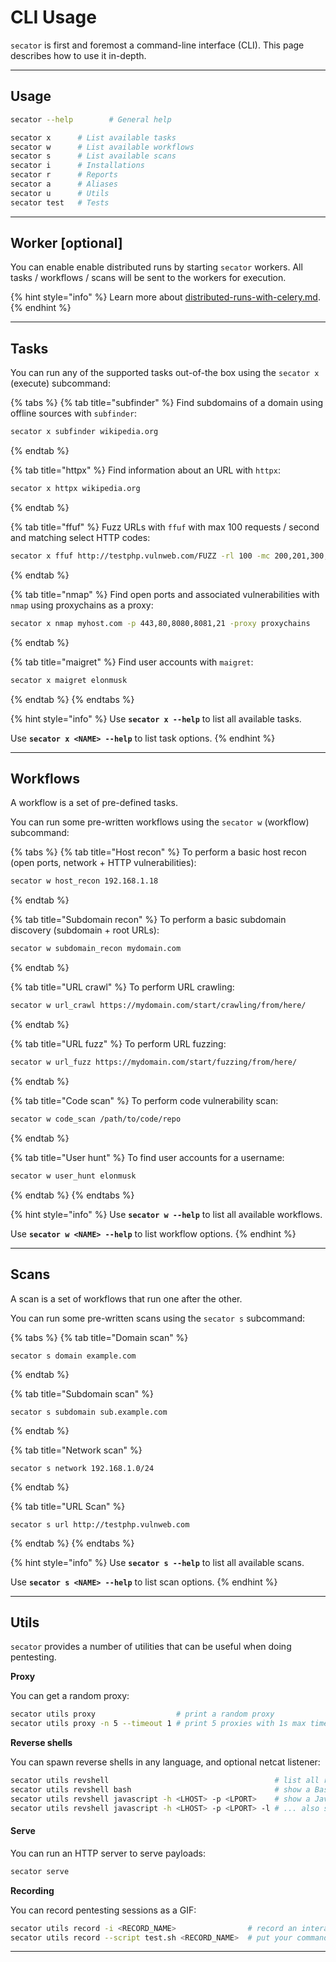 # CLI Usage

`secator` is first and foremost a command-line interface (CLI). This page describes how to use it in-depth.

***

## Usage

```bash
secator --help        # General help

secator x      # List available tasks
secator w      # List available workflows
secator s      # List available scans
secator i      # Installations
secator r      # Reports
secator a      # Aliases
secator u      # Utils
secator test   # Tests
```

***

## Worker \[optional]

You can enable enable distributed runs by starting `secator` workers.  All tasks / workflows / scans will be sent to the workers for execution.

{% hint style="info" %}
Learn more about [distributed-runs-with-celery.md](in-depth/distributed-runs-with-celery.md "mention").
{% endhint %}

***

## Tasks

You can run any of the supported tasks out-of-the box using the `secator x` (execute) subcommand:

{% tabs %}
{% tab title="subfinder" %}
Find subdomains of a domain using offline sources with `subfinder`:

```bash
secator x subfinder wikipedia.org
```
{% endtab %}

{% tab title="httpx" %}
Find information about an URL with `httpx`:

```bash
secator x httpx wikipedia.org
```
{% endtab %}

{% tab title="ffuf" %}
Fuzz URLs with `ffuf` with max 100 requests / second and matching select HTTP codes:

```bash
secator x ffuf http://testphp.vulnweb.com/FUZZ -rl 100 -mc 200,201,300,500
```
{% endtab %}

{% tab title="nmap" %}
Find open ports and associated vulnerabilities with `nmap` using proxychains as a proxy:

```bash
secator x nmap myhost.com -p 443,80,8080,8081,21 -proxy proxychains
```
{% endtab %}

{% tab title="maigret" %}
Find user accounts with `maigret`:

```bash
secator x maigret elonmusk
```
{% endtab %}
{% endtabs %}

{% hint style="info" %}
Use **`secator x --help`** to list all available tasks.

Use **`secator x <NAME> --help`** to list task options.
{% endhint %}

***

## Workflows

A workflow is a set of pre-defined tasks.

You can run some pre-written workflows using the `secator w` (workflow) subcommand:

{% tabs %}
{% tab title="Host recon" %}
To perform a basic host recon (open ports, network + HTTP vulnerabilities):

```bash
secator w host_recon 192.168.1.18
```
{% endtab %}

{% tab title="Subdomain recon" %}
To perform a basic subdomain discovery (subdomain + root URLs):

```bash
secator w subdomain_recon mydomain.com
```
{% endtab %}

{% tab title="URL crawl" %}
To perform URL crawling:

```bash
secator w url_crawl https://mydomain.com/start/crawling/from/here/
```
{% endtab %}

{% tab title="URL fuzz" %}
To perform URL fuzzing:

```bash
secator w url_fuzz https://mydomain.com/start/fuzzing/from/here/
```
{% endtab %}

{% tab title="Code scan" %}
To perform code vulnerability scan:

```bash
secator w code_scan /path/to/code/repo
```
{% endtab %}

{% tab title="User hunt" %}
To find user accounts for a username:

```bash
secator w user_hunt elonmusk
```
{% endtab %}
{% endtabs %}

{% hint style="info" %}
Use **`secator w --help`** to list all available workflows.

Use **`secator w <NAME> --help`** to list workflow options.
{% endhint %}

***

## Scans

A scan is a set of workflows that run one after the other.

You can run some pre-written scans using the `secator s` subcommand:

{% tabs %}
{% tab title="Domain scan" %}
```
secator s domain example.com
```
{% endtab %}

{% tab title="Subdomain scan" %}
```
secator s subdomain sub.example.com
```
{% endtab %}

{% tab title="Network scan" %}
```
secator s network 192.168.1.0/24
```
{% endtab %}

{% tab title="URL Scan" %}
```
secator s url http://testphp.vulnweb.com
```
{% endtab %}
{% endtabs %}

{% hint style="info" %}
Use **`secator s --help`** to list all available scans.

Use **`secator s <NAME> --help`** to list scan options.
{% endhint %}

***

## Utils

`secator` provides a number of utilities that can be useful when doing pentesting.

**Proxy**

You can get a random proxy:

```bash
secator utils proxy                  # print a random proxy
secator utils proxy -n 5 --timeout 1 # print 5 proxies with 1s max timeout
```

**Reverse shells**

You can spawn reverse shells in any language, and optional netcat listener:

```bash
secator utils revshell                                     # list all reverse shells
secator utils revshell bash                                # show a Bash reverse shell
secator utils revshell javascript -h <LHOST> -p <LPORT>    # show a Javascript reverse shell to connect to LHOST / LPORT
secator utils revshell javascript -h <LHOST> -p <LPORT> -l # ... also spawn a netcat listener
```

#### Serve

You can run an HTTP server to serve payloads:

```sh
secator serve
```

**Recording**

You can record pentesting sessions as a GIF:

```bash
secator utils record -i <RECORD_NAME>                # record an interactive session
secator utils record --script test.sh <RECORD_NAME>  # put your commands in a script and record the execution
```

***
